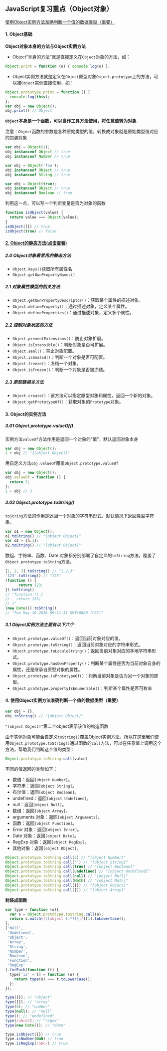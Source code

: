 ## JavaScript复习重点（Object对象）

[使用Object实例方法准确判断一个值的数据类型（重要）](#4)



#### 1. Object基础

**Object对象本身的方法与Object实例方法**

* Object“本身的方法”就是直接定义在`Object`对象的方法，如：

```js
Object.print = function (o) { console.log(o) };
```

* Object实例方法就是定义在`Object`原型对象`Object.prototype`上的方法，可以被`Object`实例直接使用，如：

```js
Object.prototype.print = function () {
  console.log(this);
};
var obj = new Object();
obj.print() // Object
```

**`Object`本身是一个函数，可以当作工具方法使用，将任意值转为对象**

注意：`Object`函数的参数是各种原始类型的值，转换成对象就是原始类型值对应的包装对象

```js
var obj = Object(1);
obj instanceof Object // true
obj instanceof Number // true

var obj = Object('foo');
obj instanceof Object // true
obj instanceof String // true

var obj = Object(true);
obj instanceof Object // true
obj instanceof Boolean // true
```

利用这一点，可以写一个判断变量是否为对象的函数

```js
function isObject(value) {
  return value === Object(value);
}
isObject([]) // true
isObject(true) // false
```



#### [2. Object的静态方法(点击查看)](https://wangdoc.com/javascript/stdlib/object.html#object-的静态方法)

##### 2.0 Object对象最常用的静态方法

* `Object.keys()`获取所有属性名
* `Object.getOwnPropertyNames()`

##### 2.1 对象属性模型的相关方法

- `Object.getOwnPropertyDescriptor()`：获取某个属性的描述对象。
- `Object.defineProperty()`：通过描述对象，定义某个属性。
- `Object.defineProperties()`：通过描述对象，定义多个属性。

##### 2.2 控制对象状态的方法

- `Object.preventExtensions()`：防止对象扩展。
- `Object.isExtensible()`：判断对象是否可扩展。
- `Object.seal()`：禁止对象配置。
- `Object.isSealed()`：判断一个对象是否可配置。
- `Object.freeze()`：冻结一个对象。
- `Object.isFrozen()`：判断一个对象是否被冻结。

##### 2.3 原型链相关方法

- `Object.create()`：该方法可以指定原型对象和属性，返回一个新的对象。
- `Object.getPrototypeOf()`：获取对象的`Prototype`对象。



#### 3. Object的实例方法

##### 3.01 Object.prototype.valueOf()

实例方法`valueOf`方法作用是返回一个对象的“值”，默认返回对象本身

```js
var obj = new Object();
1 + obj // "1[object Object]"
```

用自定义方法`obj.valueOf`覆盖`Object.prototype.valueOf`

```js
var obj = new Object();
obj.valueOf = function () {
  return 2;
};
1 + obj // 3
```

##### 3.02 Object.prototype.toString()

`toString`方法的作用是返回一个对象的字符串形式，默认情况下返回类型字符串。

```js
var o1 = new Object();
o1.toString() // "[object Object]"
var o2 = {a:1};
o2.toString() // "[object Object]"
```

数组、字符串、函数、Date 对象都分别部署了自定义的`toString`方法，覆盖了`Object.prototype.toString`方法。

```js
[1, 2, 3].toString() // "1,2,3"
'123'.toString() // "123"
(function () {
      return 123;
}).toString()
// "function () {
//   return 123;
// }"
(new Date()).toString()
// "Tue May 10 2016 09:11:31 GMT+0800 (CST)"
```

##### 3.1 Object实例方法主要有以下六个

- `Object.prototype.valueOf()`：返回当前对象对应的值。
- `Object.prototype.toString()`：返回当前对象对应的字符串形式。
- `Object.prototype.toLocaleString()`：返回当前对象对应的本地字符串形式。
- `Object.prototype.hasOwnProperty()`：判断某个属性是否为当前对象自身的属性，还是继承自原型对象的属性。
- `Object.prototype.isPrototypeOf()`：判断当前对象是否为另一个对象的原型。
- `Object.prototype.propertyIsEnumerable()`：判断某个属性是否可枚举



#### <span id="4">4. 使用Object实例方法准确判断一个值的数据类型（重要）</span>

```js
var obj = {};
obj.toString() // "[object Object]"
```

`"[object Object]"`第二个object表示该值的构造函数

由于实例对象可能会自定义`toString()`覆盖Object实例方法，所以在这里我们使用`Object.prototype.toString()`通过函数的`call`方法，可以在任意值上调用这个方法，帮助我们判断这个值的类型：

```js
Object.prototype.toString.call(value)
```

不同的值返回的类型如下：

- 数值：返回`[object Number]`。
- 字符串：返回`[object String]`。
- 布尔值：返回`[object Boolean]`。
- undefined：返回`[object Undefined]`。
- null：返回`[object Null]`。
- 数组：返回`[object Array]`。
- arguments 对象：返回`[object Arguments]`。
- 函数：返回`[object Function]`。
- Error 对象：返回`[object Error]`。
- Date 对象：返回`[object Date]`。
- RegExp 对象：返回`[object RegExp]`。
- 其他对象：返回`[object Object]`。

```js
Object.prototype.toString.call(2) // "[object Number]"
Object.prototype.toString.call('') // "[object String]"
Object.prototype.toString.call(true) // "[object Boolean]"
Object.prototype.toString.call(undefined) // "[object Undefined]"
Object.prototype.toString.call(null) // "[object Null]"
Object.prototype.toString.call(Math) // "[object Math]"
Object.prototype.toString.call({}) // "[object Object]"
Object.prototype.toString.call([]) // "[object Array]"
```

**封装成函数**

```js
var type = function (o){
  var s = Object.prototype.toString.call(o);
  return s.match(/\[object (.*?)\]/)[1].toLowerCase();
};
['Null',
 'Undefined',
 'Object',
 'Array',
 'String',
 'Number',
 'Boolean',
 'Function',
 'RegExp'
].forEach(function (t) {
  type['is' + t] = function (o) {
    return type(o) === t.toLowerCase();
  };
});

type({}); // "object"
type([]); // "array"
type(5); // "number"
type(null); // "null"
type(); // "undefined"
type(/abcd/); // "regex"
type(new Date()); // "date"

type.isObject({}) // true
type.isNumber(NaN) // true
type.isRegExp(/abc/) // true
```